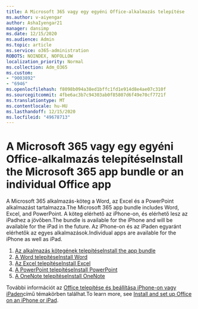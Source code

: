```yaml
---
title: A Microsoft 365 vagy egy egyéni Office-alkalmazás telepítése
ms.author: v-aiyengar
author: AshaIyengar21
manager: dansimp
ms.date: 12/15/2020
ms.audience: Admin
ms.topic: article
ms.service: o365-administration
ROBOTS: NOINDEX, NOFOLLOW
localization_priority: Normal
ms.collection: Adm_O365
ms.custom:
- "9003892"
- "6946"
ms.openlocfilehash: f8098b094a38ed1bffc1fd1e914d8e4ae07c310f
ms.sourcegitcommit: 4fbe6ac3b7c94303ab0f85807d6f49e70cf7721f
ms.translationtype: MT
ms.contentlocale: hu-HU
ms.lasthandoff: 12/15/2020
ms.locfileid: "49678713"
---
```

# <a name="install-the-microsoft-365-app-bundle-or-an-individual-office-app"></a><span data-ttu-id="9cdc4-102">A Microsoft 365 vagy egy egyéni Office-alkalmazás telepítése</span><span class="sxs-lookup"><span data-stu-id="9cdc4-102">Install the Microsoft 365 app bundle or an individual Office app</span></span>

<span data-ttu-id="9cdc4-103">A Microsoft 365 alkalmazás-köteg a Word, az Excel és a PowerPoint alkalmazást tartalmazza.</span><span class="sxs-lookup"><span data-stu-id="9cdc4-103">The Microsoft 365 app bundle includes Word, Excel, and PowerPoint.</span></span> <span data-ttu-id="9cdc4-104">A köteg elérhető az iPhone-on, és elérhető lesz az iPadhez a jövőben.</span><span class="sxs-lookup"><span data-stu-id="9cdc4-104">The bundle is available for the iPhone and will be available for the iPad in the future.</span></span> <span data-ttu-id="9cdc4-105">Az iPhone-on és az iPaden egyaránt elérhetők az egyes alkalmazások.</span><span class="sxs-lookup"><span data-stu-id="9cdc4-105">Individual apps are available for the iPhone as well as iPad.</span></span>

1. [<span data-ttu-id="9cdc4-106">Az alkalmazás kötegének telepítése</span><span class="sxs-lookup"><span data-stu-id="9cdc4-106">Install the app bundle</span></span>](https://go.microsoft.com/fwlink/?linkid=2136762)
1. [<span data-ttu-id="9cdc4-107">A Word telepítése</span><span class="sxs-lookup"><span data-stu-id="9cdc4-107">Install Word</span></span>](https://go.microsoft.com/fwlink/?linkid=2136974)
1. [<span data-ttu-id="9cdc4-108">Az Excel telepítése</span><span class="sxs-lookup"><span data-stu-id="9cdc4-108">Install Excel</span></span>](https://go.microsoft.com/fwlink/?linkid=2136975)
1. [<span data-ttu-id="9cdc4-109">A PowerPoint telepítése</span><span class="sxs-lookup"><span data-stu-id="9cdc4-109">Install PowerPoint</span></span>](https://go.microsoft.com/fwlink/?linkid=2136882)
1. [<span data-ttu-id="9cdc4-110">A OneNote telepítése</span><span class="sxs-lookup"><span data-stu-id="9cdc4-110">Install OneNote</span></span>](https://go.microsoft.com/fwlink/?linkid=2136883)

<span data-ttu-id="9cdc4-111">További információt az [Office telepítése és beállítása iPhone-on vagy iPaden](https://go.microsoft.com/fwlink/?linkid=2135560)című témakörben találhat.</span><span class="sxs-lookup"><span data-stu-id="9cdc4-111">To learn more, see [Install and set up Office on an iPhone or iPad](https://go.microsoft.com/fwlink/?linkid=2135560).</span></span>
